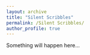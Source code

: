 ```yaml
---
layout: archive
title: "Silent Scribbles"
permalink: /Silent Scribbles/
author_profile: true
---
```


Something will happen here...
  
<section id="comments">
  <script src="https://utteranc.es/client.js"
          repo="RuohanLixyf/RuohanLixyf.github.io"
          issue-term="pathname"
          theme="github-light"
          crossorigin="anonymous"
          async>
  </script>
</section>
